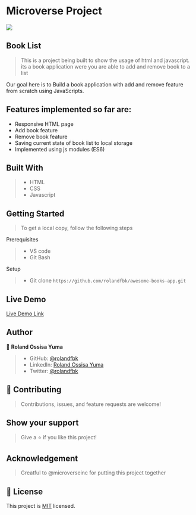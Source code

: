 # Microverse Project
![](https://img.shields.io/badge/Microverse-blueviolet)

## Book List

> This is a project being built to show the usage of html and javascript. its a book application were you are able to add and remove book to a list

Our goal here is to Build a book application with add and remove feature from scratch using JavaScripts.

## Features implemented so far are:

- Responsive HTML page
- Add book feature
- Remove book feature
- Saving current state of book list to local storage
- Implemented using js modules (ES6)

## Built With

>- HTML
>- CSS
>- Javascript

## Getting Started
> To get a local copy, follow the following steps

Prerequisites
>- VS code
>- Git Bash

Setup
>- Git clone `https://github.com/rolandfbk/awesome-books-app.git`


## Live Demo

[Live Demo Link](https://rolandfbk.github.io/awesome-books-app/)


## Author

👤 **Roland Ossisa Yuma**

>- GitHub: [@rolandfbk](https://github.com/rolandfbk)
>- LinkedIn: [Roland Ossisa Yuma](https://linkedin.com/in/roland-ossisa-yuma-4595547b)
>- Twitter: [@rolandfbk](https://twitter.com/rolandfbk)

## 🤝 Contributing

>Contributions, issues, and feature requests are welcome!

## Show your support

>Give a ⭐️ if you like this project!

## Acknowledgement

>Greatful to @microverseinc for putting this project together

## 📝 License

This project is [MIT](./MIT.md) licensed.

